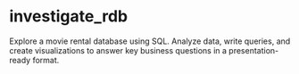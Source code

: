 # investigate_rdb
Explore a movie rental database using SQL. Analyze data, write queries, and create visualizations to answer key business questions in a presentation-ready format.
